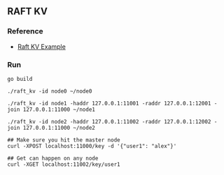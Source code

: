 ## RAFT KV

### Reference
- [Raft  KV Example](https://github.com/otoolep/hraftd)

### Run
```shell
go build
```

```shell
./raft_kv -id node0 ~/node0
```

```shell
./raft_kv -id node1 -haddr 127.0.0.1:11001 -raddr 127.0.0.1:12001 -join 127.0.0.1:11000 ~/node1
```

```shell
./raft_kv -id node2 -haddr 127.0.0.1:11002 -raddr 127.0.0.1:12002 -join 127.0.0.1:11000 ~/node2
```

```shell
## Make sure you hit the master node
curl -XPOST localhost:11000/key -d '{"user1": "alex"}'
```

```shell
## Get can happen on any node
curl -XGET localhost:11002/key/user1
```

